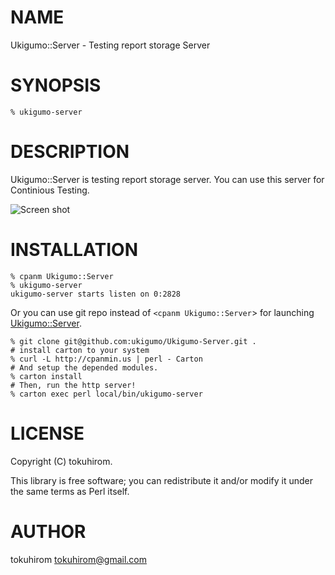 # NAME

Ukigumo::Server - Testing report storage Server

# SYNOPSIS

    % ukigumo-server

# DESCRIPTION

Ukigumo::Server is testing report storage server. You can use this server for Continious Testing.

<img src="http://gyazo.64p.org/image/dbd98bc15032d97fab081a271541baa2.png" alt="Screen shot">

# INSTALLATION

    % cpanm Ukigumo::Server
    % ukigumo-server
    ukigumo-server starts listen on 0:2828

Or you can use git repo instead of `<cpanm Ukigumo::Server`\> for launching [Ukigumo::Server](http://search.cpan.org/perldoc?Ukigumo::Server).

    % git clone git@github.com:ukigumo/Ukigumo-Server.git .
    # install carton to your system
    % curl -L http://cpanmin.us | perl - Carton
    # And setup the depended modules.
    % carton install
    # Then, run the http server!
    % carton exec perl local/bin/ukigumo-server

# LICENSE

Copyright (C) tokuhirom.

This library is free software; you can redistribute it and/or modify
it under the same terms as Perl itself.

# AUTHOR

tokuhirom <tokuhirom@gmail.com>
